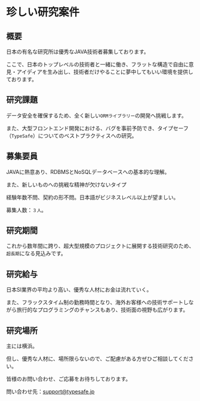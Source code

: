 # 珍しい研究案件

## 概要


日本の有名な研究所は優秀なJAVA技術者募集しております。

ここで、日本のトップレベルの技術者と一緒に働き、フラットな構造で自由に意見・アイディアを生み出し、技術者だけやることに夢中してもいい環境を提供しております。



## 研究課題

データ安全を確保するため、全く新しい`ORMライブラリー`の開発へ挑戦します。

また、大型フロントエンド開発における、バグを事前予防でき、タイプセーフ（`TypeSafe`）についてのベストプラクティスへの研究。




## 募集要員

JAVAに熱意あり、RDBMSとNoSQLデータベースへの基本的な理解。

また、新しいものへの挑戦な精神が欠けないタイプ

経験年数不問、契約の形不問。日本語がビジネスレベル以上が望ましい。

募集人数：`３人`。




## 研究期間

これから数年間に跨り、超大型規模のプロジェクトに展開する技術研究のため、`超長期`になる見込みです。



## 研究給与

日本SI業界の平均より高い、優秀な人材にお金は流れていく。

また、フラックスタイム制の勤務時間となり、海外お客様への技術サポートしながら旅行的なプログラミングのチャンスもあり、技術面の視野も広がります。


## 研究場所

主には横浜。

但し、優秀な人材に、場所限らないので、ご配慮がある方ぜひご相談してください。



皆様のお問い合わせ、ご応募をお待ちしております。

問い合わせ先：[support@typesafe.jp](mailto:support@typesafe.jp?subject=案件ID：TS001JP)